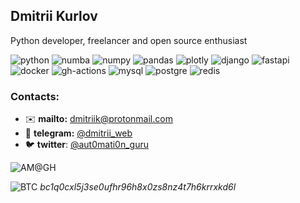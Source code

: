 ## Dmitrii Kurlov

Python developer, freelancer and open source enthusiast

![python](https://img.shields.io/badge/Python-FFD43B?style=for-the-badge&logo=python&logoColor=darkgreen) ![numba](https://img.shields.io/badge/Numba-00A3E0?style=for-the-badge&logo=Numba&logoColor=white) ![numpy](https://img.shields.io/badge/Numpy-777BB4?style=for-the-badge&logo=numpy&logoColor=white) ![pandas](https://img.shields.io/badge/Pandas-2C2D72?style=for-the-badge&logo=pandas&logoColor=white) ![plotly](https://img.shields.io/badge/Plotly-239120?style=for-the-badge&logo=plotly&logoColor=white) ![django](https://img.shields.io/badge/Django-092E20?style=for-the-badge&logo=django&logoColor=green) ![fastapi](https://img.shields.io/badge/fastapi-109989?style=for-the-badge&logo=FASTAPI&logoColor=white) ![docker](https://img.shields.io/badge/Docker-2CA5E0?style=for-the-badge&logo=docker&logoColor=white) ![gh-actions](	https://img.shields.io/badge/GitHub_Actions-2088FF?style=for-the-badge&logo=github-actions&logoColor=white) ![mysql](https://img.shields.io/badge/MySQL-005C84?style=for-the-badge&logo=mysql&logoColor=white) ![postgre](https://img.shields.io/badge/PostgreSQL-316192?style=for-the-badge&logo=postgresql&logoColor=white) ![redis](https://img.shields.io/badge/redis-%23DD0031.svg?&style=for-the-badge&logo=redis&logoColor=white)

### Contacts:

- :envelope: **mailto:** dmitriik@protonmail.com
- :incoming_envelope: **telegram:** [@dmitrii_web](https://t.me/dmitrii_web)
- :bird: **twitter**: [@aut0mati0n_guru](https://twitter.com/aut0mati0n_guru)

![AM@GH](https://github-readme-stats.vercel.app/api/?username=dmitriiweb&show_icons=true&title_color=fff&icon_color=35a8df&text_color=9f9f9f&bg_color=151515)

![BTC](https://img.shields.io/badge/Bitcoin-000000?style=for-the-badge&logo=bitcoin&logoColor=white) *bc1q0cxl5j3se0ufhr96h8x0zs8nz4t7h6krrxkd6l*
